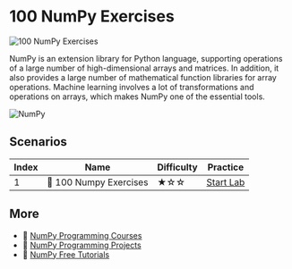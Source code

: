 # 100 NumPy Exercises

![100 NumPy Exercises](https://cover-creator.appbot.io/100-numpy-exercises.png)

NumPy is an extension library for Python language, supporting operations of a large number of high-dimensional arrays and matrices. In addition, it also provides a large number of mathematical function libraries for array operations. Machine learning involves a lot of transformations and operations on arrays, which makes NumPy one of the essential tools.

![NumPy](https://img.shields.io/badge/NumPy-whitesmoke?style=for-the-badge&logo=numpy)


## Scenarios

|   Index | Name                  | Difficulty   | Practice                                                            |
|---------|-----------------------|--------------|---------------------------------------------------------------------|
|       1 | 📖 100 Numpy Exercises | ★☆☆          | <a target='_blank' href='https://labex.io/labs/20746'>Start Lab</a> |

## More

- 🔗 [NumPy Programming Courses](https://github.com/labex-labs/awesome-programming-courses)
- 🔗 [NumPy Programming Projects](https://github.com/labex-labs/awesome-programming-projects)
- 🔗 [NumPy Free Tutorials](https://github.com/labex-labs/numpy-free-tutorials)

